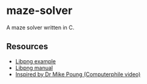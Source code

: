 # maze-solver

A maze solver written in C.

## Resources
- [Libpng example](http://zarb.org/~gc/html/libpng.html)
- [Libpng manual](http://www.libpng.org/pub/png/libpng-1.2.5-manual.html)
- [Inspired by Dr Mike Poung (Computerphile video)](https://www.youtube.com/watch?v=rop0W4QDOUI)